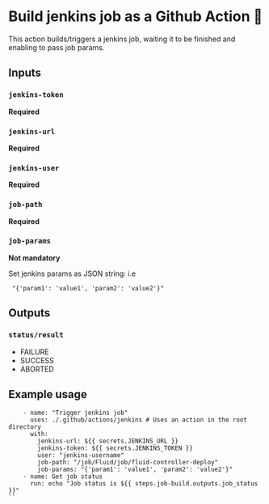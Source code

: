 # Build jenkins job as a Github Action :rocket:

This action builds/triggers a jenkins job, waiting it to be finished and enabling to pass job params.

## Inputs

### `jenkins-token`

**Required**
 
 ### `jenkins-url`

**Required** 

### `jenkins-user`

**Required** 

### `job-path`

**Required** 

### `job-params`

**Not mandatory**

Set jenkins params as JSON string:
i.e 
```
 "{'param1': 'value1', 'param2': 'value2'}"
``` 


## Outputs

###  `status/result`

* FAILURE
* SUCCESS
* ABORTED


## Example usage
```
    - name: "Trigger jenkins job"
      uses: ./.github/actions/jenkins # Uses an action in the root directory
      with:
        jenkins-url: ${{ secrets.JENKINS_URL }}
        jenkins-token: ${{ secrets.JENKINS_TOKEN }}
        user: "jenkins-username"
        job-path: "/job/Fluid/job/fluid-controller-deploy"
        job-params: "{'param1': 'value1', 'param2': 'value2'}"
    - name: Get job status
      run: echo "Job status is ${{ steps.job-build.outputs.job_status }}"
``
